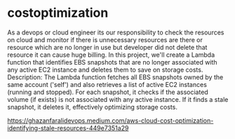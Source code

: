 # costoptimization
As a devops or cloud engineer its our responsibility to check the resources on cloud and monitor if there is unnecessary resources are there or resource which are no longer in use but developer did not delete that resource it can cause huge billing. In this project, we'll create a Lambda function that identifies EBS snapshots that are no longer associated with any active EC2 instance and deletes them to save on storage costs. Description: The Lambda function fetches all EBS snapshots owned by the same account ('self') and also retrieves a list of active EC2 instances (running and stopped). For each snapshot, it checks if the associated volume (if exists) is not associated with any active instance. If it finds a stale snapshot, it deletes it, effectively optimizing storage costs.



https://ghazanfaralidevops.medium.com/aws-cloud-cost-optimization-identifying-stale-resources-449e7351a29

